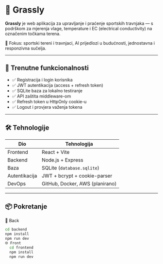 # 🌱 Grassly

**Grassly** je web aplikacija za upravljanje i praćenje sportskih travnjaka — s podrškom za mjerenja vlage, temperature i EC (electrical conductivity) na označenim točkama terena.

🎯 Fokus: sportski tereni i travnjaci, AI prijedlozi u budućnosti, jednostavna i responzivna sučelja.

---

## 🚀 Trenutne funkcionalnosti

- ✅ Registracija i login korisnika
- ✅ JWT autentikacija (access + refresh token)
- ✅ SQLite baza za lokalno testiranje
- ✅ API zaštita middleware-om
- ✅ Refresh token u HttpOnly cookie-u
- ✅ Logout i provjera važenja tokena

---

## 🛠 Tehnologije

| Dio           | Tehnologija                      |
|---------------|----------------------------------|
| Frontend      | React + Vite                     |
| Backend       | Node.js + Express                |
| Baza          | SQLite (`database.sqlite`)       |
| Autentikacija | JWT + bcrypt + cookie-parser     |
| DevOps        | GitHub, Docker, AWS (planirano)  |

---

## 📦 Pokretanje

🔧 Back
```bash
cd backend
npm install
npm run dev
🌐 Front
  cd frontend
  npm install
  npm run dev
